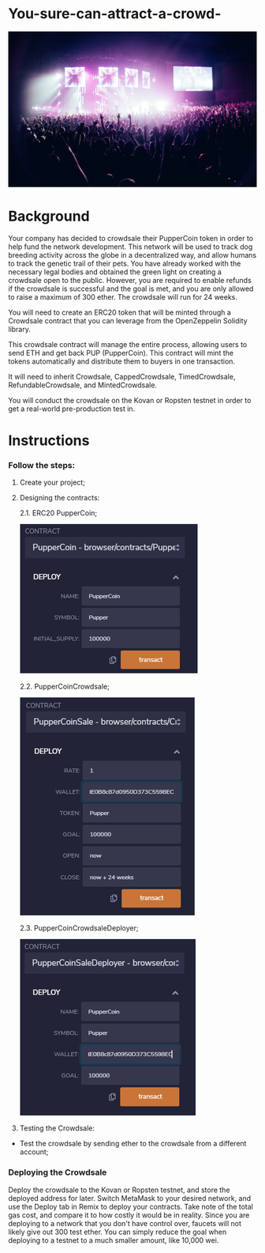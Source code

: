 # You-sure-can-attract-a-crowd-

![Crowd](Images/crowd.jpg)

# Background
Your company has decided to crowdsale their PupperCoin token in order to help fund the network development.
This network will be used to track dog breeding activity across the globe in a decentralized way, and allow humans to track the genetic trail of their pets. You have already worked with the necessary legal bodies and obtained the green light on creating a crowdsale open to the public. However, you are required to enable refunds if the crowdsale is successful and the goal is met, and you are only allowed to raise a maximum of 300 ether. The crowdsale will run for 24 weeks.

You will need to create an ERC20 token that will be minted through a Crowdsale contract that you can leverage from the OpenZeppelin Solidity library.

This crowdsale contract will manage the entire process, allowing users to send ETH and get back PUP (PupperCoin).
This contract will mint the tokens automatically and distribute them to buyers in one transaction.

It will need to inherit Crowdsale, CappedCrowdsale, TimedCrowdsale, RefundableCrowdsale, and MintedCrowdsale.

You will conduct the crowdsale on the Kovan or Ropsten testnet in order to get a real-world pre-production test in.

# Instructions

### Follow the steps:

1. Create your project;

2. Designing the contracts:

    2.1. ERC20 PupperCoin;

    ![Coin](Images/PupperCoin.png)

    2.2. PupperCoinCrowdsale;

    ![Sale](Images/PupperCoinSale.png)

    2.3. PupperCoinCrowdsaleDeployer;

    ![Deployer](Images/PupperCoinSaleDeployer.png)

3. Testing the Crowdsale:

* Test the crowdsale by sending ether to the crowdsale from a different account;

### Deploying the Crowdsale

Deploy the crowdsale to the Kovan or Ropsten testnet, and store the deployed address for later. Switch MetaMask to your desired network, and use the Deploy tab in Remix to deploy your contracts. Take note of the total gas cost, and compare it to how costly it would be in reality. Since you are deploying to a network that you don't have control over, faucets will not likely give out 300 test ether. You can simply reduce the goal when deploying to a testnet to a much smaller amount, like 10,000 wei.